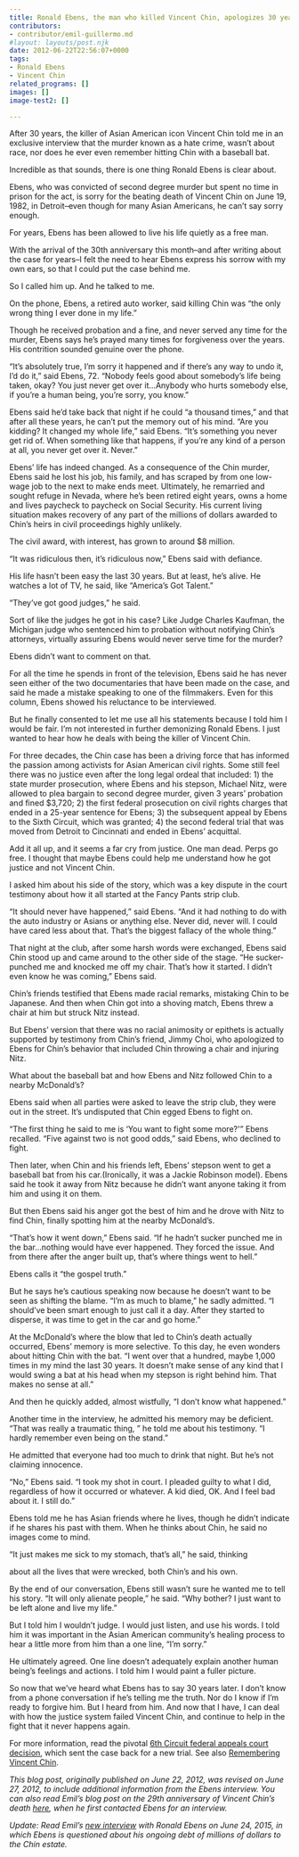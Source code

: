 ```yaml
---
title: Ronald Ebens, the man who killed Vincent Chin, apologizes 30 years later
contributors:
- contributor/emil-guillermo.md
#layout: layouts/post.njk
date: 2012-06-22T22:56:07+0000
tags:
- Ronald Ebens
- Vincent Chin
related_programs: []
images: []
image-test2: []

---
```

After 30 years, the killer of Asian American icon Vincent Chin told me in an exclusive interview that the murder known as a hate crime, wasn’t about race, nor does he ever even remember hitting Chin with a baseball bat.

Incredible as that sounds, there is one thing Ronald Ebens is clear about.

Ebens, who was convicted of second degree murder but spent no time in prison for the act, is sorry for the beating death of Vincent Chin on June 19, 1982, in Detroit–even though for many Asian Americans, he can’t say sorry enough.

For years, Ebens has been allowed to live his life quietly as a free man.

With the arrival of the 30th anniversary this month–and after writing about the case for years–I felt the need to hear Ebens express his sorrow with my own ears, so that I could put the case behind me.

So I called him up. And he talked to me.

On the phone, Ebens, a retired auto worker, said killing Chin was “the only wrong thing I ever done in my life.”

Though he received probation and a fine, and never served any time for the murder, Ebens says he’s prayed many times for forgiveness over the years. His contrition sounded genuine over the phone.

“It’s absolutely true, I’m sorry it happened and if there’s any way to undo it, I’d do it,” said Ebens, 72. “Nobody feels good about somebody’s life being taken, okay? You just never get over it…Anybody who hurts somebody else, if you’re a human being, you’re sorry, you know.”

Ebens said he’d take back that night if he could “a thousand times,” and that after all these years, he can’t put the memory out of his mind. “Are you kidding? It changed my whole life,” said Ebens. “It’s something you never get rid of. When something like that happens, if you’re any kind of a person at all, you never get over it. Never.”

Ebens’ life has indeed changed. As a consequence of the Chin murder, Ebens said he lost his job, his family, and has scraped by from one low-wage job to the next to make ends meet. Ultimately, he remarried and sought refuge in Nevada, where he’s been retired eight years, owns a home and lives paycheck to paycheck on Social Security. His current living situation makes recovery of any part of the millions of dollars awarded to Chin’s heirs in civil proceedings highly unlikely.

The civil award, with interest, has grown to around $8 million.

“It was ridiculous then, it’s ridiculous now,” Ebens said with defiance.

His life hasn’t been easy the last 30 years. But at least, he’s alive. He watches a lot of TV, he said, like “America’s Got Talent.”

“They’ve got good judges,” he said.

Sort of like the judges he got in his case?  Like Judge Charles Kaufman, the Michigan judge who sentenced him to probation without notifying Chin’s attorneys, virtually assuring Ebens would never serve time for the murder?

Ebens didn’t want to comment on that.

For all the time he spends in front of the television, Ebens said he has never seen either of the two documentaries that have been made on the case, and said he made a mistake speaking to one of the filmmakers. Even for this column, Ebens showed his reluctance to be interviewed.

But he finally consented to let me use all his statements because I told him I would be fair. I’m not interested in further demonizing Ronald Ebens. I just wanted to hear how he deals with being the killer of Vincent Chin.

For three decades, the Chin case has been a driving force that has informed the passion among activists for Asian American civil rights. Some still feel there was no justice even after the long legal ordeal that included: 1) the state murder prosecution, where Ebens and his stepson, Michael Nitz, were allowed to plea bargain to second degree murder, given 3 years’ probation and fined $3,720; 2) the first federal prosecution on civil rights charges that ended in a 25-year sentence for Ebens; 3) the subsequent appeal by Ebens to the Sixth Circuit, which was granted; 4) the second federal trial that was moved from Detroit to Cincinnati and ended in Ebens’ acquittal.

Add it all up, and it seems a far cry from justice. One man dead. Perps go free. I thought that maybe Ebens could help me understand how he got justice and not Vincent Chin.

I asked him about his side of the story, which was a key dispute in the court testimony about how it all started at the Fancy Pants strip club.

“It should never have happened,” said Ebens. “And it had nothing to do with the auto industry or Asians or anything else. Never did, never will. I could have cared less about that. That’s the biggest fallacy of the whole thing.”

That night at the club, after some harsh words were exchanged, Ebens said Chin stood up and came around to the other side of the stage. “He sucker-punched me and knocked me off my chair. That’s how it started. I didn’t even know he was coming,” Ebens said.

Chin’s friends testified that Ebens made racial remarks, mistaking Chin to be Japanese. And then when Chin got into a shoving match, Ebens threw a chair at him but struck Nitz instead.

But Ebens’ version that there was no racial animosity or epithets is actually supported by testimony from Chin’s friend, Jimmy Choi, who apologized to Ebens for Chin’s behavior that included Chin throwing a chair and injuring Nitz.

What about the baseball bat and how Ebens and Nitz followed Chin to a nearby McDonald’s?

Ebens said when all parties were asked to leave the strip club, they were out in the street. It’s undisputed that Chin egged Ebens to fight on.

“The first thing he said to me is ‘You want to fight some more?'” Ebens recalled. “Five against two is not good odds,” said Ebens, who declined to fight.

Then later, when Chin and his friends left,  Ebens’ stepson went to get a baseball bat from his car.(Ironically, it was a Jackie Robinson model).  Ebens said he took it away from Nitz because he didn’t want anyone taking it from him and using it on them.

But then Ebens said his anger got the best of him and he drove with Nitz to find Chin, finally spotting him at the nearby McDonald’s.

“That’s how it went down,” Ebens said. “If he hadn’t sucker punched me in the bar…nothing would have ever happened. They forced the issue. And from there after the anger built up, that’s where things went to hell.”

Ebens calls it “the gospel truth.”

But he says he’s cautious speaking now because he doesn’t want to be seen as shifting the blame. “I’m as much to blame,” he sadly admitted. “I should’ve been smart enough to just call it a day. After they started to disperse, it was time to get in the car and go home.”

At the McDonald’s where the blow that led to Chin’s death actually occurred, Ebens’ memory is more selective. To this day, he even wonders about hitting Chin with the bat. “I went over that a hundred, maybe 1,000 times in my mind the last 30 years. It doesn’t make sense of any kind that I would swing a bat at his head when my stepson is right behind him. That makes no sense at all.”

And then he quickly added, almost wistfully, “I don’t know what happened.”

Another time in the interview, he admitted his memory may be deficient. “That was really a traumatic thing, ” he told me about his testimony. “I hardly remember even being on the stand.”

He admitted that everyone had too much to drink that night. But he’s not claiming innocence.

“No,” Ebens said. “I took my shot in court. I pleaded guilty to what I did, regardless of how it occurred or whatever. A kid died, OK. And I feel bad about it. I still do.”

Ebens told me he has Asian friends where he lives, though he didn’t indicate if he shares his past with them. When he thinks about Chin, he said no images come to mind.

“It just makes me sick to my stomach, that’s all,” he said, thinking

about all the lives that were wrecked, both Chin’s and his own.

By the end of our conversation, Ebens still wasn’t sure he wanted me to tell his story. “It will only alienate people,” he said. “Why bother? I just want to be left alone and live my life.”

But I told him I wouldn’t judge. I would just listen, and use his words. I told him it was important in the Asian American community’s healing process to hear a little more from him than a one line, “I’m sorry.”

He ultimately agreed. One line doesn’t adequately explain another human being’s feelings and actions. I told him I would paint a fuller picture.

So now that we’ve heard what Ebens has to say 30 years later. I don’t know from a phone conversation if he’s telling me the truth. Nor do I know if I’m ready to forgive him. But I heard from him. And now that I have, I can deal with how the justice system failed Vincent Chin, and continue to help in the fight that it never happens again.

For more information, read the pivotal [6th Circuit federal appeals court decision](https://bulk.resource.org/courts.gov/c/F2/800/800.F2d.1422.84-1757.html), which sent the case back for a new trial. See also [Remembering Vincent Chin](https://www.rememberingvincentchin.com/p/vincent-chin.html).

_This blog post, originally published on June 22, 2012, was revised on June 27, 2012, to include additional information from the Ebens interview. You can also read Emil’s blog post on the 29th anniversary of Vincent Chin’s death_ [_here_](/blog/vincent-chin-remembering-ronald-ebens-the-guy-who-got-away-with-murder/)_, when he first contacted Ebens for an interview._

_Update: Read Emil’s_ [_new interview_](/blog/emil-guillermo-ronald-ebens-vincent-chins-killer-denies-getting-windfall-in-new-interview-2/) _with Ronald Ebens on June 24, 2015, in which Ebens is questioned about his ongoing debt of millions of dollars to the Chin estate._